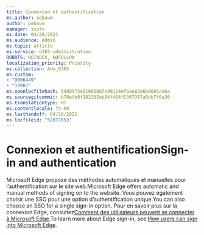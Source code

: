 ```yaml
---
title: Connexion et authentification
ms.author: pebaum
author: pebaum
manager: scotv
ms.date: 04/28/2021
ms.audience: Admin
ms.topic: article
ms.service: o365-administration
ROBOTS: NOINDEX, NOFOLLOW
localization_priority: Priority
ms.collection: Adm_O365
ms.custom:
- "9006449"
- "10987"
ms.openlocfilehash: 54d0973e61005007e99114efbae83e6b0605ca6a
ms.sourcegitcommit: b78efb0f182395eb94f464f5367367a0db7f0a30
ms.translationtype: HT
ms.contentlocale: fr-FR
ms.lasthandoff: 04/28/2021
ms.locfileid: "52077653"
---
```

# <a name="sign-in-and-authentication"></a><span data-ttu-id="18fc9-102">Connexion et authentification</span><span class="sxs-lookup"><span data-stu-id="18fc9-102">Sign-in and authentication</span></span>

<span data-ttu-id="18fc9-103">Microsoft Edge propose des méthodes automatiques et manuelles pour l’authentification sur le site web.</span><span class="sxs-lookup"><span data-stu-id="18fc9-103">Microsoft Edge offers automatic and manual methods of signing on to the website.</span></span> <span data-ttu-id="18fc9-104">Vous pouvez également choisir une SSO pour une option d’authentification unique.</span><span class="sxs-lookup"><span data-stu-id="18fc9-104">You can also choose an SSO for a single sign-in option.</span></span> <span data-ttu-id="18fc9-105">Pour en savoir plus sur la connexion Edge, consultez[Comment des utilisateurs peuvent se connecter à Microsoft Edge](https://docs.microsoft.com/deployedge/microsoft-edge-security-identity#how-users-can-sign-into-microsoft-edge).</span><span class="sxs-lookup"><span data-stu-id="18fc9-105">To learn more about Edge sign-in, see [How users can sign into Microsoft Edge](https://docs.microsoft.com/deployedge/microsoft-edge-security-identity#how-users-can-sign-into-microsoft-edge).</span></span>  